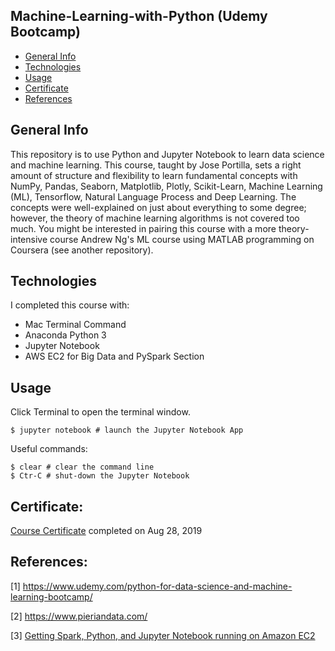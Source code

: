 ## Machine-Learning-with-Python (Udemy Bootcamp)

* [General Info](#general-info)
* [Technologies](#technologies)
* [Usage](#usage)
* [Certificate](#certificate)
* [References](#references)

## General Info

This repository is to use Python and Jupyter Notebook to learn data science and machine learning. This course, taught by Jose Portilla, sets a right amount of structure and flexibility to learn fundamental concepts with NumPy, Pandas, Seaborn, Matplotlib, Plotly, Scikit-Learn, Machine Learning (ML), Tensorflow, Natural Language Process and Deep Learning. 
The concepts were well-explained on just about everything to some degree; however, the theory of machine learning algorithms is not covered too much. 
You might be interested in pairing this course with a more theory-intensive course Andrew Ng's ML course using MATLAB programming on Coursera (see another repository). 

## Technologies
I completed this course with:
* Mac Terminal Command
* Anaconda Python 3 
* Jupyter Notebook
* AWS EC2 for Big Data and PySpark Section

## Usage

Click Terminal to open the terminal window.
```
$ jupyter notebook # launch the Jupyter Notebook App
```
Useful commands:
```
$ clear # clear the command line
$ Ctr-C # shut-down the Jupyter Notebook
```
## Certificate:
[Course Certificate](https://www.udemy.com/certificate/UC-Q8OMH8GY/) completed on Aug 28, 2019 

## References:
[1]  https://www.udemy.com/python-for-data-science-and-machine-learning-bootcamp/

[2]  https://www.pieriandata.com/

[3]  [Getting Spark, Python, and Jupyter Notebook running on Amazon EC2](https://medium.com/@josemarcialportilla/getting-spark-python-and-jupyter-notebook-running-on-amazon-ec2-dec599e1c297) 
